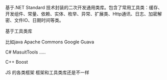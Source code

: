 基于.NET Standard 技术封装的二次开发通用类库。包含了常用工具类：缓存、开发组件、常量、依赖、实体、枚举、异常、扩展类、Http通讯、日志、加密解密、文件IO、日期时间等类。



基于工具类库

比如java  Apache Commons Google Guava

C# MasuitTools  .....

C++ Boost

JS 的各类框架 框架和工具类库还是不一样